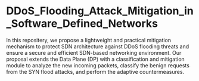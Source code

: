 # DDoS_Flooding_Attack_Mitigation_in_Software_Defined_Networks
 In this repositery, we propose a lightweight and practical mitigation mechanism to protect SDN architecture against DDoS flooding threats and ensure a secure and efficient SDN-based networking environment. Our proposal extends the Data Plane (DP) with a classification and mitigation module to analyze the new incoming packets, classify the benign requests from the SYN flood attacks, and perform the adaptive countermeasures.
